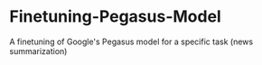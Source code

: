 # Finetuning-Pegasus-Model
A finetuning of Google's Pegasus model for a specific task (news summarization)
